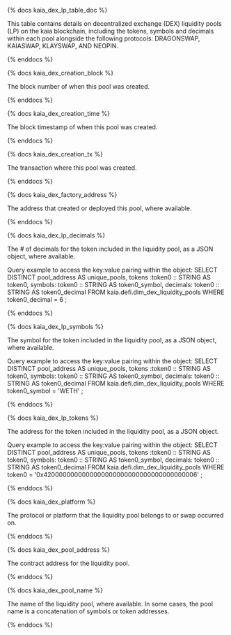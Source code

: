 {% docs kaia_dex_lp_table_doc %}

This table contains details on decentralized exchange (DEX) liquidity pools (LP) on the kaia blockchain, including the tokens, symbols and decimals within each pool alongside the following protocols: DRAGONSWAP, KAIASWAP, KLAYSWAP, AND NEOPIN.

{% enddocs %}

{% docs kaia_dex_creation_block %}

The block number of when this pool was created.

{% enddocs %}

{% docs kaia_dex_creation_time %}

The block timestamp of when this pool was created.

{% enddocs %}

{% docs kaia_dex_creation_tx %}

The transaction where this pool was created.

{% enddocs %}

{% docs kaia_dex_factory_address %}

The address that created or deployed this pool, where available.

{% enddocs %}

{% docs kaia_dex_lp_decimals %}

The # of decimals for the token included in the liquidity pool, as a JSON object, where available. 

Query example to access the key:value pairing within the object:
SELECT
    DISTINCT pool_address AS unique_pools,
    tokens :token0 :: STRING AS token0,
    symbols: token0 :: STRING AS token0_symbol,
    decimals: token0 :: STRING AS token0_decimal
FROM kaia.defi.dim_dex_liquidity_pools
WHERE token0_decimal = 6
;

{% enddocs %}

{% docs kaia_dex_lp_symbols %}

The symbol for the token included in the liquidity pool, as a JSON object, where available. 

Query example to access the key:value pairing within the object:
SELECT
    DISTINCT pool_address AS unique_pools,
    tokens :token0 :: STRING AS token0,
    symbols: token0 :: STRING AS token0_symbol,
    decimals: token0 :: STRING AS token0_decimal
FROM kaia.defi.dim_dex_liquidity_pools
WHERE token0_symbol = 'WETH'
;

{% enddocs %}

{% docs kaia_dex_lp_tokens %}

The address for the token included in the liquidity pool, as a JSON object. 

Query example to access the key:value pairing within the object:
SELECT
    DISTINCT pool_address AS unique_pools,
    tokens :token0 :: STRING AS token0,
    symbols: token0 :: STRING AS token0_symbol,
    decimals: token0 :: STRING AS token0_decimal
FROM kaia.defi.dim_dex_liquidity_pools
WHERE token0 = '0x4200000000000000000000000000000000000006'
;

{% enddocs %}

{% docs kaia_dex_platform %}

The protocol or platform that the liquidity pool belongs to or swap occurred on. 

{% enddocs %}

{% docs kaia_dex_pool_address %}

The contract address for the liquidity pool. 

{% enddocs %}

{% docs kaia_dex_pool_name %}

The name of the liquidity pool, where available. In some cases, the pool name is a concatenation of symbols or token addresses.

{% enddocs %}